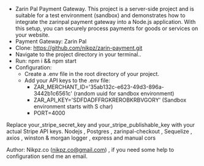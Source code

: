 - Zarin Pal Payment Gateway.
This project is a server-side project and is suitable for a test environment (sandbox) and demonstrates how to integrate the zarinpal payment gateway into a Node.js application. With this setup, you can securely process payments for goods or services on your website.
- Payment Gateway:  Zarin Pal
- Clone:  https://github.com/nikpz/zarin-payment.git
- Navigate to the project directory in your terminal..
- Run:  npm i && npm start
- Configuration:
  - Create a .env file in the root directory of your project.
  - Add your API keys to the .env file:
    - ZAR_MERCHANT_ID='35ab132c-e623-49d3-896a-3442b1c6561c'  (random uuid for sandbox environment)
    - ZAR_API_KEY='SDFDADFFRGKREROBKRBVGORY'  (Sandbox environment starts with S char)
    - PORT=4000

Replace your_stripe_secret_key and your_stripe_publishable_key with your actual Stripe API keys.
Nodejs , Postgres , zarinpal-checkout , Sequelize , axios , winston & morgan logger , express and manual cors 

Author: Nikpz.co  (nikpz.co@gmail.com) , if you need some help to configuration send me an email.


  
  

